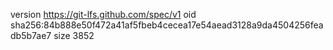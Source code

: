 version https://git-lfs.github.com/spec/v1
oid sha256:84b888e50f472a41af5fbeb4cecea17e54aead3128a9da4504256feadb5b7ae7
size 3852
